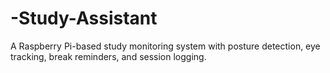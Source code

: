 # -Study-Assistant
A Raspberry Pi-based study monitoring system with posture detection, eye tracking, break reminders, and session logging.
